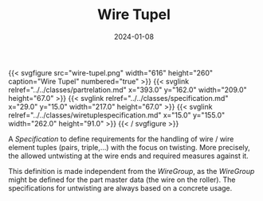 ﻿---
title: Wire Tupel
toc: false
type: specs
layout: diagram
date: "2024-01-08"
draft: false
specification: VEC
version: 2.1.0
documentType: "Recommendation"
elementType: Diagram
classes:
  - PartRelation
  - Specification
  - WireTupleSpecification
menu:
  VEC-2.1.0:    
    parent: component-characteristics
    identifier: component-characteristics/wire-tupel
    weight: 1005002 

# Prev/next pager order (if `docs_section_pager` enabled in `params.toml`)
weight: 1005002
---
{{< svgfigure src="wire-tupel.png" width="616" height="260" caption="Wire Tupel" numbered="true" >}}
  {{< svglink relref="../../classes/partrelation.md" x="393.0" y="162.0" width="209.0" height="67.0" >}}
  {{< svglink relref="../../classes/specification.md" x="29.0" y="15.0" width="217.0" height="67.0" >}}
  {{< svglink relref="../../classes/wiretuplespecification.md" x="15.0" y="155.0" width="262.0" height="91.0" >}}
{{< / svgfigure >}}
<p> A <i>Specification</i> to define requirements for the handling of wire / wire element tuples (pairs, triple,...) with the focus on twisting. More precisely, the allowed untwisting at the wire ends and required measures against it.      </p>      <p> This definition is made independent from the <i>WireGroup</i>, as the <i>WireGroup </i>might be defined for the part master data (the wire on the roller). The specifications for untwisting are always based on a concrete usage.      </p>